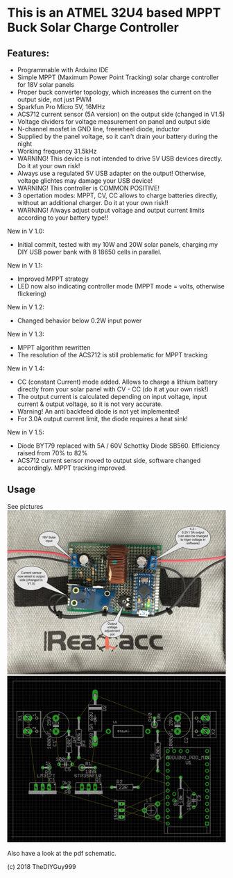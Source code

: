 # This is an ATMEL 32U4 based MPPT Buck Solar Charge Controller
## Features:
- Programmable with Arduino IDE
- Simple MPPT (Maximum Power Point Tracking) solar charge controller for 18V solar panels
- Proper buck converter topology, which increases the current on the output side, not just PWM
- Sparkfun Pro Micro 5V, 16MHz
- ACS712 current sensor (5A version) on the output side (changed in V1.5)
- Voltage dividers for voltage measurement on panel and output side
- N-channel mosfet in GND line, freewheel diode, inductor
- Supplied by the panel voltage, so it can't drain your battery during the night
- Working frequency 31.5kHz
- WARNING! This device is not intended to drive 5V USB devices directly. Do it at your own risk!
- Always use a regulated 5V USB adapter on the output! Otherwise, voltage glichtes may damage your USB device!
- WARNING! This controller is COMMON POSITIVE!
- 3 opertation modes: MPPT, CV, CC allows to charge batteries directly, without an additional charger. Do it at your own risk!!
- WARNING! Always adjust output voltage and output current limits according to your battery type!!


New in V 1.0:
- Initial commit, tested with my 10W and 20W solar panels, charging my DIY USB power bank with 8 18650 cells in parallel.

New in V 1.1:
- Improved MPPT strategy
- LED now also indicating controller mode (MPPT mode = volts, otherwise flickering)

New in V 1.2:
- Changed behavior below 0.2W input power

New in V 1.3:
- MPPT algorithm rewritten
- The resolution of the ACS712 is still problematic for MPPT tracking

New in V 1.4:
- CC (constant Current) mode added. Allows to charge a lithium battery directly from your solar panel with CV - CC (do it at your own risk!)
- The output current is calculated depending on input voltage, input current & output voltage, so it is not very accurate.
- Warning! An anti backfeed diode is not yet implemented!
- For 3.0A output current limit, the diode requires a heat sink!

New in V 1.5:
- Diode BYT79 replaced with 5A / 60V Schottky Diode SB560. Efficiency raised from 70% to 82%
- ACS712 current sensor moved to output side, software changed accordingly. MPPT tracking improved.

## Usage

See pictures
![](https://github.com/TheDIYGuy999/MPPT_Buck_Converter_ACS712/blob/master/1.jpg)
![](https://github.com/TheDIYGuy999/MPPT_Buck_Converter_ACS712/blob/master/Board.png)

Also have a look at the pdf schematic.

(c) 2018 TheDIYGuy999
